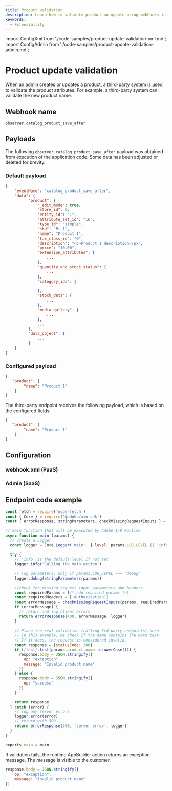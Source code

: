 ```yaml
---
title: Product validation
description: Learn how to validate product on update using webhooks in Adobe Commerce.
keywords:
  - Extensibility
---
```


import ConfigXml from './code-samples/product-update-validation-xml.md';
import ConfigAdmin from './code-samples/product-update-validation-admin.md';

# Product update validation

When an admin creates or updates a product, a third-party system is used to validate the product attributes. For example, a third-party system can validate the new product name.

## Webhook name

`observer.catalog_product_save_after`

## Payloads

The following `observer.catalog_product_save_after` payload was obtained from execution of the application code. Some data has been adjusted or deleted for brevity.

<CodeBlock slots="heading, code" repeat="2" languages="JSON, JSON" />

### Default payload

```json
{
    "eventName": "catalog_product_save_after",
    "data": {
          "product": {
              "_edit_mode": true,
              "store_id": 0,
              "entity_id": "1",
              "attribute_set_id": "16",
              "type_id": "simple",
              "sku": "Pr-1",
              "name": "Product 1",
              "tax_class_id": "0",
              "description": "<p>Product 1 description</p>",
              "price": "10.00",
              "extension_attributes": {
                  ...
              },
              "quantity_and_stock_status": {
                  ...
              },
              "category_ids": {
                  ...
              },
              "stock_data": {
                  ...
              },
              "media_gallery": {
                  ...
              },
              ...
          },
          "data_object": {
              ...
          }
    }
}
```

### Configured payload

```json
{
   "product": {
        "name": "Product 1"
    }
}
```

The third-party endpoint receives the following payload, which is based on the configured fields:

```json
{
   "product": {
        "name": "Product 1"
    }
}
```

## Configuration

<TabsBlock orientation="horizontal" slots="heading, content" theme="light" repeat="2" />

### webhook.xml (PaaS)

<ConfigXml/>

### Admin (SaaS)

<ConfigAdmin/>

## Endpoint code example

```js
const fetch = require('node-fetch')
const { Core } = require('@adobe/aio-sdk')
const { errorResponse, stringParameters, checkMissingRequestInputs } = require('../utils')
 
// main function that will be executed by Adobe I/O Runtime
async function main (params) {
  // create a Logger
  const logger = Core.Logger('main', { level: params.LOG_LEVEL || 'info' })
 
  try {
    // 'info' is the default level if not set
    logger.info('Calling the main action')
 
    // log parameters, only if params.LOG_LEVEL === 'debug'
    logger.debug(stringParameters(params))
 
    //check for missing request input parameters and headers
    const requiredParams = [/* add required params */]
    const requiredHeaders = ['Authorization']
    const errorMessage = checkMissingRequestInputs(params, requiredParams, requiredHeaders)
    if (errorMessage) {
      // return and log client errors
      return errorResponse(400, errorMessage, logger)
    }
 
    // Place the real validation (calling 3rd party endpoints) here.
    // In this example, we check if the name contains the word test.
    // If it does, the request is considered invalid.
    const response = {statusCode: 200}
    if (/test/.test(params.product.name.toLowerCase())) {
      response.body = JSON.stringify({
        op: "exception",
        message: "Invalid product name"
      })
    } else {
      response.body = JSON.stringify({
        op: "success"
      })
    }
    
    return response
  } catch (error) {
    // log any server errors
    logger.error(error)
    // return with 500
    return errorResponse(500, 'server error', logger)
  }
}
 
exports.main = main
```

If validation fails, the runtime AppBuilder action returns an exception message. The message is visible to the customer.

```js
response.body = JSON.stringify({
    op: "exception",
    message: "Invalid product name"
})
```
